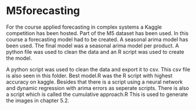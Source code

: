 # M5forecasting
For the course applied forecasting in complex systems a Kaggle competition has been hosted. Part of the M5 dataset has been used. In this course a forecasting model had to be created. A seasonal arima model has been used. The final model was a seasonal arima model per product. A python file was used to clean the data and an R script was used to create the model. 


A python script was used to clean the data and export it to csv. This csv file is also seen in this folder. 
Best model.R was the R script with highest accuracy on kaggle. Besides that there is a script using a neural 
network and dynamic regression with arima errors as seperate scripts. There is also a script which is called the cumulative approach.R 
This is used to generate the images in chapter 5.2.

